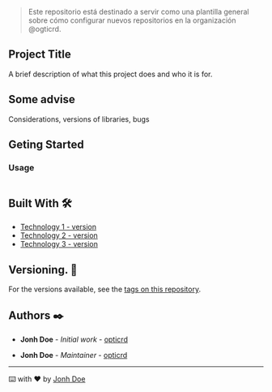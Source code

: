 > Este repositorio está destinado a servir como una plantilla general sobre cómo configurar nuevos repositorios en la organización @ogticrd. 

## Project Title

A brief description of what this project does and who it is for.

## Some advise
Considerations, versions of libraries, bugs 

## Geting Started

### Usage
```

```


## Built With 🛠️
* [Technology 1 - version](url)
* [Technology 2 - version](url)
* [Technology 3 - version](url)

## Versioning. 📌

For the versions available, see the [tags on this repository](https://github.com/opticrd/.....).

## Authors ✒️

* **Jonh Doe** - *Initial work* - [opticrd](https://github.com/opticrd)

* **Jonh Doe** - *Maintainer* -  [opticrd](https://github.com/opticrd)


---
⌨️ with ❤️ by [Jonh Doe](https://github.com/User)
